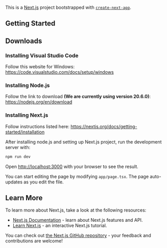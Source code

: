 This is a [Next.js](https://nextjs.org) project bootstrapped with [`create-next-app`](https://nextjs.org/docs/app/api-reference/cli/create-next-app).

## Getting Started

## Downloads
### Installing Visual Studio Code
Follow this website for Windows: 
https://code.visualstudio.com/docs/setup/windows

### Installing Node.js
Follow the link to download **(We are currently using version 20.6.0)**: 
https://nodejs.org/en/download

### Installing Next.js
Follow instructions listed here: 
https://nextjs.org/docs/getting-started/installation

After installing node.js and setting up Next.js project, run the development server with:

```bash
npm run dev
```


Open [http://localhost:3000](http://localhost:3000) with your browser to see the result.

You can start editing the page by modifying `app/page.tsx`. The page auto-updates as you edit the file.

## Learn More

To learn more about Next.js, take a look at the following resources:

- [Next.js Documentation](https://nextjs.org/docs) - learn about Next.js features and API.
- [Learn Next.js](https://nextjs.org/learn) - an interactive Next.js tutorial.

You can check out [the Next.js GitHub repository](https://github.com/vercel/next.js) - your feedback and contributions are welcome!
